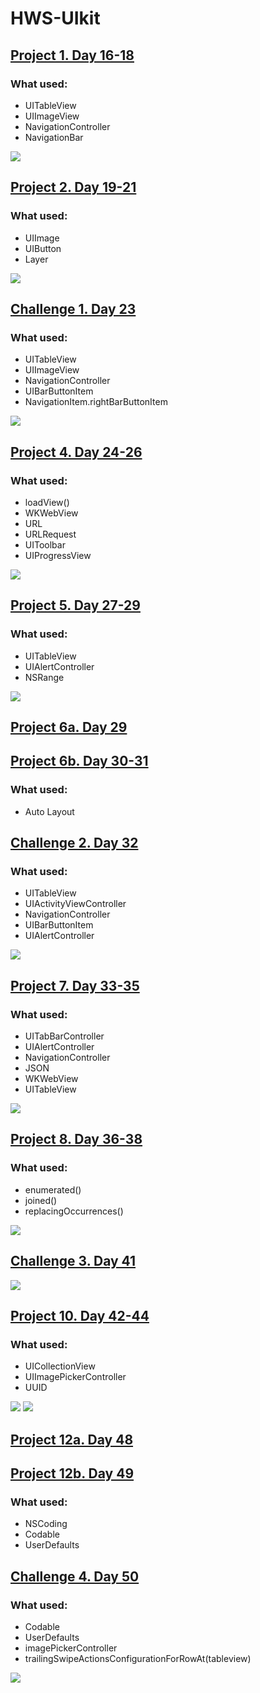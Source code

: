 # HWS-UIkit


## [Project 1. Day 16-18](https://github.com/DariiaV/HWS-UIKit/tree/main/Project1)
### What used:
- UITableView
- UIImageView
- NavigationController
- NavigationBar

![](Project1/project1.gif)

## [Project 2. Day 19-21](https://github.com/DariiaV/HWS-UIKit/tree/main/Project2)
### What used:
- UIImage
- UIButton
- Layer

![](Project2/project2.gif)

## [Challenge 1. Day 23](https://github.com/DariiaV/HWS-UIKit/tree/main/Challenge1)
### What used:
- UITableView
- UIImageView
- NavigationController
- UIBarButtonItem
- NavigationItem.rightBarButtonItem

![](Challenge1/challange1.gif)

## [Project 4. Day 24-26](https://github.com/DariiaV/HWS-UIKit/tree/main/Project4)
### What used:
- loadView()
- WKWebView
- URL
- URLRequest
- UIToolbar
- UIProgressView

![](Project4/Project4.gif)

## [Project 5. Day 27-29](https://github.com/DariiaV/HWS-UIKit/tree/main/Project5)
### What used:
- UITableView
- UIAlertController
- NSRange

![](Project5/Project5.gif)

## [Project 6a. Day 29](https://github.com/DariiaV/HWS-UIKit/tree/main/Project6a)
## [Project 6b. Day 30-31](https://github.com/DariiaV/HWS-UIKit/tree/main/Project6b)
### What used:
- Auto Layout

## [Challenge 2. Day 32](https://github.com/DariiaV/HWS-UIKit/tree/main/Challenge2)
### What used:
- UITableView
- UIActivityViewController
- NavigationController
- UIBarButtonItem
- UIAlertController

![](Challenge2/Challenge2.gif)

## [Project 7. Day 33-35](https://github.com/DariiaV/HWS-UIKit/tree/main/Project7)
### What used:
- UITabBarController
- UIAlertController
- NavigationController
- JSON
- WKWebView
- UITableView

![](Project7/Project7.gif)

## [Project 8. Day 36-38](https://github.com/DariiaV/HWS-UIKit/tree/main/Project8)
### What used:
-  enumerated()
-  joined()
-  replacingOccurrences()

![](Project8/Project8.gif)

## [Challenge 3. Day 41](https://github.com/DariiaV/HWS-UIKit/tree/main/Challenge3)

![](Challenge3/Challenge3.gif)

## [Project 10. Day 42-44](https://github.com/DariiaV/HWS-UIKit/tree/main/Project10)
### What used:
- UICollectionView
- UIImagePickerController
- UUID

![](Project10/Project10.gif)
![](Project10/Project10a.gif)

## [Project 12a. Day 48](https://github.com/DariiaV/HWS-UIKit/tree/main/Project12a)
## [Project 12b. Day 49](https://github.com/DariiaV/HWS-UIKit/tree/main/Project12b)
### What used:
- NSCoding
- Codable
- UserDefaults

## [Challenge 4. Day 50](https://github.com/DariiaV/HWS-UIKit/tree/main/Challenge4)
### What used:
- Codable
- UserDefaults
- imagePickerController
- trailingSwipeActionsConfigurationForRowAt(tableview)

![](Challenge4/Challenge4.gif)
